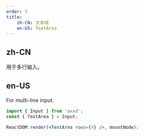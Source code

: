 ```yaml
---
order: 5
title:
    zh-CN: 文本域
    en-US: TextArea
---
```


## zh-CN

用于多行输入。

## en-US

For multi-line input.

````jsx
import { Input } from 'axxd';
const { TextArea } = Input;

ReactDOM.render(<TextArea rows={4} />, mountNode);
````
